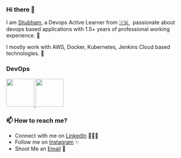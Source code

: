 ### Hi there 👋

<!--
**shubhamnigave/shubhamnigave** is a ✨ _special_ ✨ repository because its `README.md` (this file) appears on your GitHub profile.
-->

I am [Shubham](http://linkedin.com/in/shubham-nigave-5a293720b/), a Devops Active Learner from [🇮🇳 ](https://en.wikipedia.org/wiki/India)&nbsp; passionate about devops based applications with 1.5+ years of professional working experience. 🎯

I mostly work with AWS, Docker, Kubernetes, Jenkins Cloud based technologies. 🚀
  
### DevOps
  
 <p float="left">
  <a href="https://m.do.co/c/3bc2250b7076" target="_blank" >
    <img src="https://raw.githubusercontent.com/itsksaurabh/itsksaurabh/master/assets/do.gif"  height="75" />
  </a> 
  <a href="https://aws.amazon.com/" target="_blank" >
    <img src="https://raw.githubusercontent.com/itsksaurabh/itsksaurabh/master/assets/aws.gif"  height="75" />
  </a>
 </p>
  

### 📫 How to reach me?

 - Connect with me on [LinkedIn](linkedin.com/in/shubham-nigave-5a293720b) 👨🏻‍💻
 - Follow me on [Instagram](https://instagram.com/tiger_4519?igshid=N3Q5aHE1cWRjenJ0) ✨
 - Shoot Me an [Email](mailto:nigave.shubham@gmail.com) 💌
